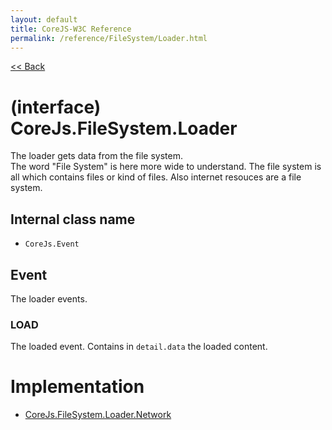 ```yaml
---
layout: default
title: CoreJS-W3C Reference
permalink: /reference/FileSystem/Loader.html
---
```

[<< Back](reference/)

# (interface) CoreJs.FileSystem.Loader
The loader gets data from the file system.    
The word "File System" is here more wide to understand. The file system
is all which contains files or kind of files. Also internet resouces
are a file system.


## Internal class name

* `CoreJs.Event`

## Event
The loader events.

### LOAD
The loaded event.
Contains in `detail.data` the loaded content.

# Implementation

*  [CoreJs.FileSystem.Loader.Network](/reference/FileSystem/Loader/Network.html)